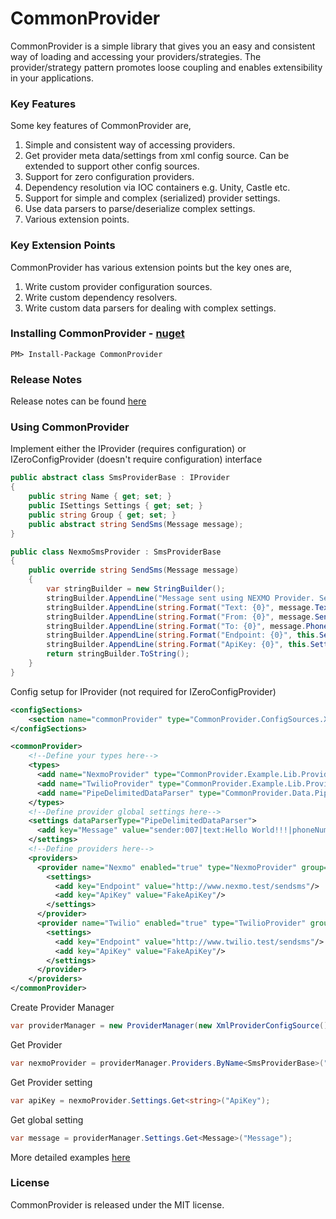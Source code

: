 # CommonProvider

CommonProvider is a simple library that gives you an easy and consistent way of loading and accessing your providers/strategies. The provider/strategy pattern promotes loose coupling and enables extensibility in your applications.

### Key Features
Some key features of CommonProvider are,

1. Simple and consistent way of accessing providers.
2. Get provider meta data/settings from xml config source. Can be extended to support other config sources.
3. Support for zero configuration providers.
4. Dependency resolution via IOC containers e.g. Unity, Castle etc.
5. Support for simple and complex (serialized) provider settings. 
6. Use data parsers to parse/deserialize complex settings.
7. Various extension points.

### Key Extension Points
CommonProvider has various extension points but the key ones are,

1. Write custom provider configuration sources.
2. Write custom dependency resolvers.
3. Write custom data parsers for dealing with complex settings.

### Installing CommonProvider - [nuget](https://www.nuget.org/packages/CommonProvider/)

```
PM> Install-Package CommonProvider
```

### Release Notes
Release notes can be found [here](https://github.com/oopanuga/common-provider/blob/master/RELEASE-NOTES.txt)

### Using CommonProvider

Implement either the IProvider (requires configuration) or IZeroConfigProvider (doesn't require configuration) interface
```c#
public abstract class SmsProviderBase : IProvider
{
    public string Name { get; set; }
    public ISettings Settings { get; set; }
    public string Group { get; set; }
    public abstract string SendSms(Message message);
}

public class NexmoSmsProvider : SmsProviderBase
{
    public override string SendSms(Message message)
    {
        var stringBuilder = new StringBuilder();
        stringBuilder.AppendLine("Message sent using NEXMO Provider. See details below");
        stringBuilder.AppendLine(string.Format("Text: {0}", message.Text));
        stringBuilder.AppendLine(string.Format("From: {0}", message.Sender));
        stringBuilder.AppendLine(string.Format("To: {0}", message.PhoneNumbers));
        stringBuilder.AppendLine(string.Format("Endpoint: {0}", this.Settings.Get<string>("Endpoint")));
        stringBuilder.AppendLine(string.Format("ApiKey: {0}", this.Settings.Get<string>("ApiKey")));
        return stringBuilder.ToString();
    }
}
```

Config setup for IProvider (not required for IZeroConfigProvider)
```xml
<configSections>
    <section name="commonProvider" type="CommonProvider.ConfigSources.Xml.Configuration.ProviderConfigSection, CommonProvider"/>
</configSections>

<commonProvider>
    <!--Define your types here-->
    <types>
      <add name="NexmoProvider" type="CommonProvider.Example.Lib.Providers.NexmoSmsProvider, CommonProvider.Example.Lib"/>
      <add name="TwilioProvider" type="CommonProvider.Example.Lib.Providers.TwilioSmsProvider, CommonProvider.Example.Lib"/>
      <add name="PipeDelimitedDataParser" type="CommonProvider.Data.PipeDelimitedDataParser, CommonProvider"/>
    </types>
    <!--Define provider global settings here-->
    <settings dataParserType="PipeDelimitedDataParser">
      <add key="Message" value="sender:007|text:Hello World!!!|phoneNumbers:1010101010,2020202020,3030303030"/>
    </settings>
    <!--Define providers here-->
    <providers>
      <provider name="Nexmo" enabled="true" type="NexmoProvider" group="">
        <settings>
          <add key="Endpoint" value="http://www.nexmo.test/sendsms"/>
          <add key="ApiKey" value="FakeApiKey"/>
        </settings>
      </provider>
      <provider name="Twilio" enabled="true" type="TwilioProvider" group="">
        <settings>
          <add key="Endpoint" value="http://www.twilio.test/sendsms"/>
          <add key="ApiKey" value="FakeApiKey"/>
        </settings>
      </provider>
    </providers>
</commonProvider>
```

Create Provider Manager
```c#
var providerManager = new ProviderManager(new XmlProviderConfigSource());
```

Get Provider
```c#
var nexmoProvider = providerManager.Providers.ByName<SmsProviderBase>("Nexmo");
```

Get Provider setting
```c#
var apiKey = nexmoProvider.Settings.Get<string>("ApiKey");
```

Get global setting
```c#
var message = providerManager.Settings.Get<Message>("Message");
```

More detailed examples [here](https://github.com/oopanuga/common-provider/tree/master/Examples)

### License

CommonProvider is released under the MIT license.
